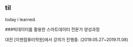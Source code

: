 ## til

today i learned.

###빅데이터를 활용한 스마트데이터 전문가 양성과정

대전 [이젠컴퓨터학원]에서 강의가 진행중.
(2019.05.27~2019.11.08)
